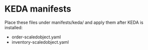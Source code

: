 # KEDA manifests
Place these files under manifests/keda/ and apply them after KEDA is installed:
- order-scaledobject.yaml
- inventory-scaledobject.yaml


